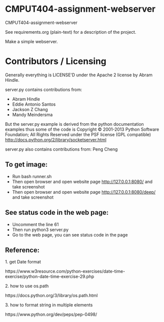 CMPUT404-assignment-webserver
=============================

CMPUT404-assignment-webserver

See requirements.org (plain-text) for a description of the project.

Make a simple webserver.

Contributors / Licensing
========================

Generally everything is LICENSE'D under the Apache 2 license by Abram Hindle.

server.py contains contributions from:

* Abram Hindle
* Eddie Antonio Santos
* Jackson Z Chang
* Mandy Meindersma 

But the server.py example is derived from the python documentation
examples thus some of the code is Copyright © 2001-2013 Python
Software Foundation; All Rights Reserved under the PSF license (GPL
compatible) http://docs.python.org/2/library/socketserver.html

server.py also contains contributions from:
Peng Cheng  

To get image:  
--  
* Run bash runner.sh  
* Then open browser and open website page http://127.0.0.1:8080/ and take screenshot  
* Then open browser and open website page http://127.0.0.1:8080/deep/ and take screenshot 
 
See status code in the web page:  
--  

* Uncomment the line 61  
* Then run python3 server.py  
* Go to the web page, you can see status code in the page  

Reference:  
-- 
<p>1. get Date format</p>
https://www.w3resource.com/python-exercises/date-time-exercise/python-date-time-exercise-29.php
<p>2. how to use os.path</p>
https://docs.python.org/3/library/os.path.html
<p>3. how to format string in multiple elements</p>
https://www.python.org/dev/peps/pep-0498/
